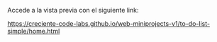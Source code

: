 Accede a la vista previa con el siguiente link:

https://creciente-code-labs.github.io/web-miniprojects-v1/to-do-list-simple/home.html
